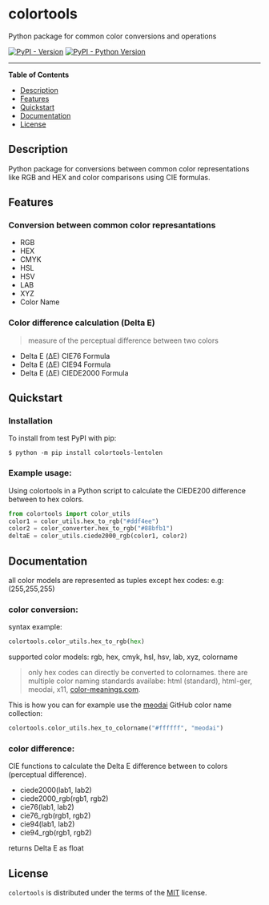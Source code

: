 # colortools
Python package for common color conversions and operations

[![PyPI - Version](https://img.shields.io/pypi/v/colortools.svg)](https://test.pypi.org/project/colortools-lentolen/)
[![PyPI - Python Version](https://img.shields.io/pypi/pyversions/colortools.svg)](https://test.pypi.org/project/colortools-lentolen)

-----

**Table of Contents**

- [Description](#description)
- [Features](#features)
- [Quickstart](#quickstart)
- [Documentation](#documentation)
- [License](#license)

## Description
Python package for conversions between common color representations like RGB and HEX and color comparisons using CIE formulas.

## Features
### Conversion between common color represantations
- RGB
- HEX
- CMYK
- HSL
- HSV
- LAB
- XYZ
- Color Name
### Color difference calculation (Delta E)
> measure of the perceptual difference between two colors
- Delta E (ΔE) CIE76 Formula
- Delta E (ΔE) CIE94 Formula
- Delta E (ΔE) CIEDE2000 Formula

## Quickstart
### Installation 
To install from test PyPI with pip:

```console
$ python -m pip install colortools-lentolen
```

### Example usage: 
Using colortools in a Python script to calculate the CIEDE200 difference between to hex colors.
```python
from colortools import color_utils
color1 = color_utils.hex_to_rgb("#ddf4ee")
color2 = color_converter.hex_to_rgb("#88bfb1")
deltaE = color_utils.ciede2000_rgb(color1, color2)
```

## Documentation
all color models are represented as tuples except hex codes: e.g: (255,255,255)
### color conversion:
syntax example: 
```python
colortools.color_utils.hex_to_rgb(hex)
```
supported color models: rgb, hex, cmyk, hsl, hsv, lab, xyz, colorname
> only hex codes can directly be converted to colornames. there are multiple color naming standards availabe: html (standard), html-ger, meodai, x11, [color-meanings.com](https://color-meanings.com).

This is how you can for example use the [meodai](https://github.com/meodai/color-names) GitHub color name collection:
```python
colortools.color_utils.hex_to_colorname("#ffffff", "meodai")
```

### color difference: 
CIE functions to calculate the Delta E difference between to colors (perceptual difference).

- ciede2000(lab1, lab2)
- ciede2000_rgb(rgb1, rgb2)
- cie76(lab1, lab2)
- cie76_rgb(rgb1, rgb2)
- cie94(lab1, lab2)
- cie94_rgb(rgb1, rgb2)

returns Delta E as float

## License

`colortools` is distributed under the terms of the [MIT](https://spdx.org/licenses/MIT.html) license.

